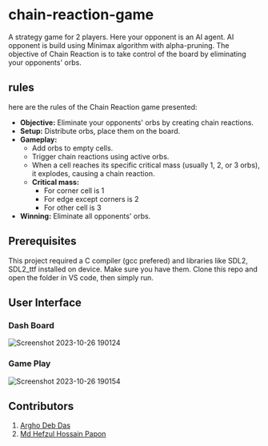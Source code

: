 # chain-reaction-game
A strategy game for 2 players. Here your opponent is an AI agent. AI opponent is build using Minimax algorithm with alpha-pruning. The objective of Chain Reaction is to take control of the board by eliminating your opponents' orbs.
## rules
here are the rules of the Chain Reaction game presented:
* **Objective:** Eliminate your opponents' orbs by creating chain reactions.
* **Setup:** Distribute orbs, place them on the board.
* **Gameplay:**
  * Add orbs to empty cells.
  * Trigger chain reactions using active orbs.
  * When a cell reaches its specific critical mass (usually 1, 2, or 3 orbs), it explodes, causing a chain reaction.
  * **Critical mass:**
    * For corner cell is 1
    * For edge except corners is 2
    * For other cell is 3
* **Winning:** Eliminate all opponents' orbs.
## Prerequisites
This project required a C compiler (gcc prefered) and libraries like SDL2, SDL2_ttf installed on device. Make sure you have them. Clone this repo and open the folder in VS code, then simply run.
## User Interface
### Dash Board
![Screenshot 2023-10-26 190124](https://github.com/MrArgho/chain-reaction-game/assets/103327602/bcce6bc8-6b6c-4cc1-9636-07f2e4ce8ffc)
### Game Play
![Screenshot 2023-10-26 190154](https://github.com/MrArgho/chain-reaction-game/assets/103327602/ad2c718f-5216-4566-894a-9c54bfcb2730)
## Contributors
1. [Argho Deb Das](https://github.com/MrArgho)
2. [Md Hefzul Hossain Papon](https://github.com/RedRiotPapon)

